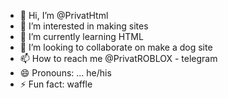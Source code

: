 - 👋 Hi, I’m @PrivatHtml
- 👀 I’m interested in making sites
- 🌱 I’m currently learning HTML
- 💞️ I’m looking to collaborate on make a dog site
- 📫 How to reach me @PrivatROBLOX - telegram
- 😄 Pronouns: ... he/his
- ⚡ Fun fact: waffle

<!---
PrivatHtml/PrivatHtml is a ✨ special ✨ repository because its `README.md` (this file) appears on your GitHub profile.
You can click the Preview link to take a look at your changes.
--->
